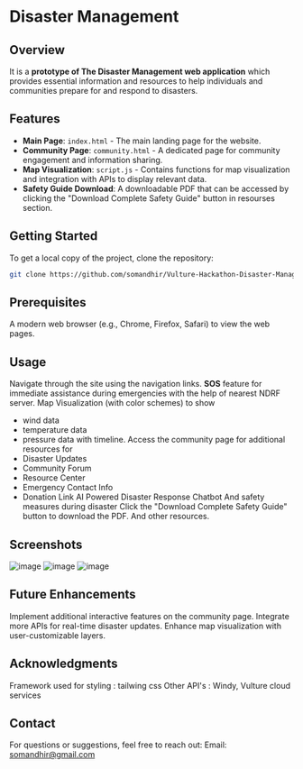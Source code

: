 # Disaster Management

## Overview
It is a **prototype of The Disaster Management web application** which provides essential information and resources to help individuals and communities prepare for and respond to disasters.

## Features
- **Main Page**: `index.html` - The main landing page for the website.
- **Community Page**: `community.html` - A dedicated page for community engagement and information sharing.
- **Map Visualization**: `script.js` - Contains functions for map visualization and integration with APIs to display relevant data.
- **Safety Guide Download**: A downloadable PDF that can be accessed by clicking the "Download Complete Safety Guide" button in resourses section.


## Getting Started
To get a local copy of the project, clone the repository:

```bash
git clone https://github.com/somandhir/Vulture-Hackathon-Disaster-Management-Project.git
```
## Prerequisites
A modern web browser (e.g., Chrome, Firefox, Safari) to view the web pages.

## Usage
Navigate through the site using the navigation links.
**SOS** feature for immediate assistance during emergencies with the help of nearest NDRF server.
Map Visualization (with color schemes) to show 
- wind data
- temperature data
- pressure data
with timeline.
Access the community page for additional resources for
- Disaster Updates
- Community Forum
- Resource Center
- Emergency Contact Info
- Donation Link
AI Powered Disaster Response Chatbot
And safety measures during disaster
Click the "Download Complete Safety Guide" button to download the PDF.
And other resources.
## Screenshots
![image](https://github.com/user-attachments/assets/89c13f75-c03a-446d-b09d-630fbc3d3877)
![image](https://github.com/user-attachments/assets/9ea23ec4-77ad-4148-82aa-ab2f79ab7e65)
![image](https://github.com/user-attachments/assets/59123cd8-2d0b-46d9-8716-4f58c7588c14)

## Future Enhancements
Implement additional interactive features on the community page.
Integrate more APIs for real-time disaster updates.
Enhance map visualization with user-customizable layers.

## Acknowledgments
Framework used for styling : tailwing css
Other API's : Windy, Vulture cloud services

## Contact
For questions or suggestions, feel free to reach out:
Email: somandhir@gmail.com

